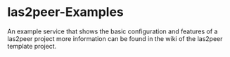 # las2peer-Examples
An example service that shows the basic configuration and features of a las2peer project more information can be found in the wiki of the las2peer template project.
